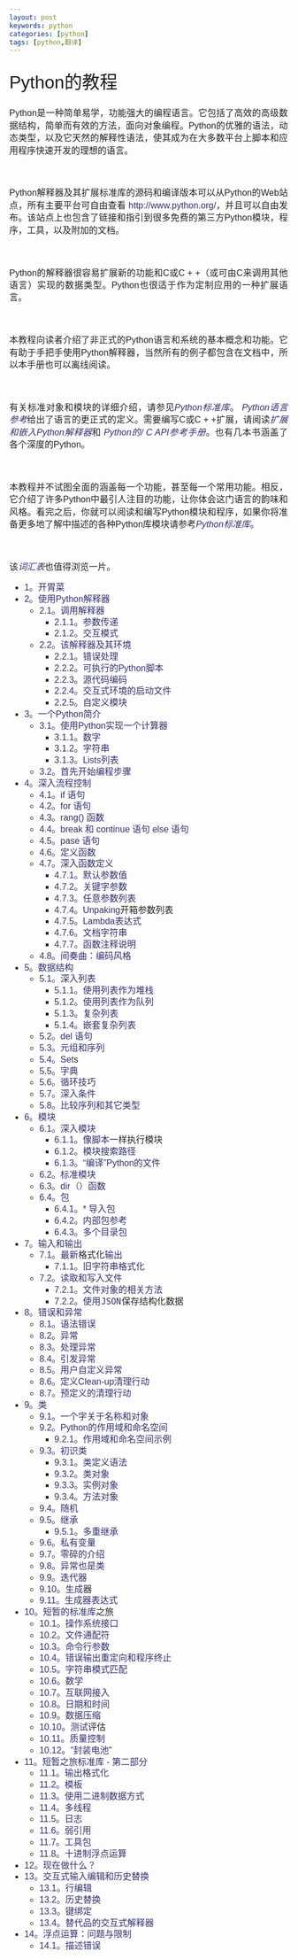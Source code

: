 ```yaml
---
layout: post
keywords: python
categories: [python]
tags: [python,翻译]
---
```


<h1 style="font-family:'Lucida Grande',Arial,sans-serif; font-weight:normal; color:rgb(26,26,26); border:0px; margin:0px; padding:0.3em 0px; font-size:32px">
	Python的教程<a target="_blank" class="headerlink" href="http://docs.python.org/3/tutorial/index.html#the-python-tutorial" title="永久链接到这个标题" style="color:rgb(48,48,111); text-decoration:none; visibility:hidden; font-size:0.8em; padding:0px 4px"></a>
</h1>
<p style="text-align:justify; line-height:22.399999618530273px; color:rgb(34,34,34); font-family:'Lucida Grande',Arial,sans-serif; font-size:16px">
	Python是一种简单易学，功能强大的编程语言。它包括了高效的高级数据结构，简单而有效的方法，面向对象编程。Python的优雅的语法，动态类型，以及它天然的解释性语法，使其成为<span style="color:rgb(34,34,34); font-family:'Lucida Grande',Arial,sans-serif; font-size:16px; line-height:22.399999618530273px; text-align:justify">在</span><span style="color:rgb(34,34,34); font-family:'Lucida Grande',Arial,sans-serif; font-size:16px; line-height:22.399999618530273px; text-align:justify"><span style="color:rgb(34,34,34); font-family:'Lucida Grande',Arial,sans-serif; font-size:16px; line-height:22.399999618530273px; text-align:justify">大多数平台上<span style="color:rgb(34,34,34); font-family:'Lucida Grande',Arial,sans-serif; font-size:16px; line-height:22.399999618530273px; text-align:justify">脚本和应用程序快速开发</span>的</span></span>理想的语言。
</p>
<p style="text-align:justify; line-height:22.399999618530273px; color:rgb(34,34,34); font-family:'Lucida Grande',Arial,sans-serif; font-size:16px">
	<br />
	
</p>
<p style="text-align:justify; line-height:22.399999618530273px; color:rgb(34,34,34); font-family:'Lucida Grande',Arial,sans-serif; font-size:16px">
	<span style="">Python解释器及其扩展标准库的源码和编译版本可以从Python的Web站点，所有主要平台可自由查看&nbsp;</span><a target="_blank" class="reference external" href="http://www.python.org/" style="color:rgb(48,48,111); text-decoration:none">http://www.python.org/</a><span style="">，并且可以自由发布。</span>该站点上也包含了链接和指引到很多免费的第三方Python模块，程序，工具，以及附加的文档。
</p>
<p style="text-align:justify; line-height:22.399999618530273px; color:rgb(34,34,34); font-family:'Lucida Grande',Arial,sans-serif; font-size:16px">
	<br />
	
</p>
<p style="text-align:justify; line-height:22.399999618530273px; color:rgb(34,34,34); font-family:'Lucida Grande',Arial,sans-serif; font-size:16px">
	<span style="">Python的解释器很容易扩展新的功能和C或C + +<span style="color:rgb(34,34,34); font-family:'Lucida Grande',Arial,sans-serif; font-size:16px; line-height:22.399999618530273px; text-align:justify">（或可由C来调用其他语言）</span>实现的数据类型。</span>Python也很适于作为定制应用的一种扩展语言。
</p>
<p style="text-align:justify; line-height:22.399999618530273px; color:rgb(34,34,34); font-family:'Lucida Grande',Arial,sans-serif; font-size:16px">
	<br />
	
</p>
<p style="text-align:justify; line-height:22.399999618530273px; color:rgb(34,34,34); font-family:'Lucida Grande',Arial,sans-serif; font-size:16px">
	本教程向读者介绍了非正式的Python语言和系统的基本概念和功能。它有助于手把手使用Python解释器，当然所有的例子都包含在文档中，所以本手册也可以离线阅读。
</p>
<p style="text-align:justify; line-height:22.399999618530273px; color:rgb(34,34,34); font-family:'Lucida Grande',Arial,sans-serif; font-size:16px">
	<br />
	
</p>
<p style="text-align:justify; line-height:22.399999618530273px; color:rgb(34,34,34); font-family:'Lucida Grande',Arial,sans-serif; font-size:16px">
	<span style="">有关标准对象和模块的详细介绍，请参见</span><a target="_blank" class="reference internal" href="http://docs.python.org/3/library/index.html#library-index" style="color:rgb(48,48,111); text-decoration:none"><em>Python标准库</em></a><span style="">。&nbsp;</span><a target="_blank" class="reference internal" href="http://docs.python.org/3/reference/index.html#reference-index" style="color:rgb(48,48,111); text-decoration:none"><em>Python语言参考</em></a><span style="">给出了语言的更正式的定义。</span>需要编写C或C + +扩展，请阅读<a target="_blank" class="reference internal" href="http://docs.python.org/3/extending/index.html#extending-index" style="color:rgb(48,48,111); text-decoration:none"><em>扩展和嵌入Python解释器</em></a>和&nbsp;<a target="_blank" class="reference internal" href="http://docs.python.org/3/c-api/index.html#c-api-index" style="color:rgb(48,48,111); text-decoration:none"><em>Python的/ C API参考手册</em></a>。也有几本书涵盖了各个深度的Python。
</p>
<p style="text-align:justify; line-height:22.399999618530273px; color:rgb(34,34,34); font-family:'Lucida Grande',Arial,sans-serif; font-size:16px">
	<br />
	
</p>
<p style="text-align:justify; line-height:22.399999618530273px; color:rgb(34,34,34); font-family:'Lucida Grande',Arial,sans-serif; font-size:16px">
	本教程并不试图全面的涵盖每一个功能，甚至每一个常用功能。相反，它介绍了许多Python中最引人注目的功能，让你体会这门语言的韵味和风格。看完之后，你就可以阅读和编写Python模块和程序，如果你将准备更多地了解中描述的各种Python库模块请参考<a target="_blank" class="reference internal" href="http://docs.python.org/3/library/index.html#library-index" style="color:rgb(48,48,111); text-decoration:none"><em>Python标准库</em></a>。
</p>
<p style="text-align:justify; line-height:22.399999618530273px; color:rgb(34,34,34); font-family:'Lucida Grande',Arial,sans-serif; font-size:16px">
	<br />
	
</p>
<p style="text-align:justify; line-height:22.399999618530273px; color:rgb(34,34,34); font-family:'Lucida Grande',Arial,sans-serif; font-size:16px">
	该<a target="_blank" class="reference internal" href="http://docs.python.org/3/glossary.html#glossary" style="color:rgb(48,48,111); text-decoration:none"><em>词汇表</em></a>也值得浏览一片。
</p>
<div class="toctree-wrapper compound" style="color:rgb(34,34,34); font-size:16px; font-family:'Lucida Grande',Arial,sans-serif">
	<ul>
		<li class="toctree-l1" style="text-align:justify; line-height:20.799999237060547px">
			<a target="_blank" class="reference internal" href="http://docs.python.org/3/tutorial/appetite.html" style="color:rgb(48,48,111); text-decoration:none">1。开胃菜</a>
		</li>
		<li class="toctree-l1" style="text-align:justify; line-height:20.799999237060547px">
			<a target="_blank" class="reference internal" href="http://docs.python.org/3/tutorial/interpreter.html" style="color:rgb(48,48,111); text-decoration:none">2。使用Python解释器</a>
			<ul>
				<li class="toctree-l2" style="text-align:justify">
					<a target="_blank" class="reference internal" href="http://docs.python.org/3/tutorial/interpreter.html#invoking-the-interpreter" style="color:rgb(48,48,111); text-decoration:none">2.1。调用解释器</a>
					<ul>
						<li class="toctree-l3" style="text-align:justify">
							<a target="_blank" class="reference internal" href="http://docs.python.org/3/tutorial/interpreter.html#argument-passing" style="color:rgb(48,48,111); text-decoration:none">2.1.1。参数传递</a>
						</li>
						<li class="toctree-l3" style="text-align:justify">
							<a target="_blank" class="reference internal" href="http://docs.python.org/3/tutorial/interpreter.html#interactive-mode" style="color:rgb(48,48,111); text-decoration:none">2.1.2。交互模式</a>
						</li>
					</ul>
				</li>
				<li class="toctree-l2" style="text-align:justify">
					<a target="_blank" class="reference internal" href="http://docs.python.org/3/tutorial/interpreter.html#the-interpreter-and-its-environment" style="color:rgb(48,48,111); text-decoration:none">2.2。该解释器及其环境</a>
					<ul>
						<li class="toctree-l3" style="text-align:justify">
							<a target="_blank" class="reference internal" href="http://docs.python.org/3/tutorial/interpreter.html#error-handling" style="color:rgb(48,48,111); text-decoration:none">2.2.1。错误处理</a>
						</li>
						<li class="toctree-l3" style="text-align:justify">
							<a target="_blank" class="reference internal" href="http://docs.python.org/3/tutorial/interpreter.html#executable-python-scripts" style="color:rgb(48,48,111); text-decoration:none">2.2.2。可执行的Python脚本</a>
						</li>
						<li class="toctree-l3" style="text-align:justify">
							<a target="_blank" class="reference internal" href="http://docs.python.org/3/tutorial/interpreter.html#source-code-encoding" style="color:rgb(48,48,111); text-decoration:none">2.2.3。源代码编码</a>
						</li>
						<li class="toctree-l3" style="text-align:justify">
							<a target="_blank" class="reference internal" href="http://docs.python.org/3/tutorial/interpreter.html#the-interactive-startup-file" style="color:rgb(48,48,111); text-decoration:none">2.2.4。交互式环境的启动文件</a>
						</li>
						<li class="toctree-l3" style="text-align:justify">
							<a target="_blank" class="reference internal" href="http://docs.python.org/3/tutorial/interpreter.html#the-customization-modules" style="color:rgb(48,48,111); text-decoration:none">2.2.5。自定义模块</a>
						</li>
					</ul>
				</li>
			</ul>
		</li>
		<li class="toctree-l1" style="text-align:justify; line-height:20.799999237060547px">
			<a target="_blank" class="reference internal" href="http://docs.python.org/3/tutorial/introduction.html" style="color:rgb(48,48,111); text-decoration:none">3。一个Python简介</a>
			<ul>
				<li class="toctree-l2" style="text-align:justify">
					<a target="_blank" class="reference internal" href="http://docs.python.org/3/tutorial/introduction.html#using-python-as-a-calculator" style="color:rgb(48,48,111); text-decoration:none">3.1。使用Python实现一个计算器</a>
					<ul>
						<li class="toctree-l3" style="text-align:justify">
							<a target="_blank" class="reference internal" href="http://docs.python.org/3/tutorial/introduction.html#numbers" style="color:rgb(48,48,111); text-decoration:none">3.1.1。数字</a>
						</li>
						<li class="toctree-l3" style="text-align:justify">
							<a target="_blank" class="reference internal" href="http://docs.python.org/3/tutorial/introduction.html#strings" style="color:rgb(48,48,111); text-decoration:none">3.1.2。字符串</a>
						</li>
						<li class="toctree-l3" style="text-align:justify">
							<a target="_blank" class="reference internal" href="http://docs.python.org/3/tutorial/introduction.html#lists" style="color:rgb(48,48,111); text-decoration:none">3.1.3。Lists列表</a>
						</li>
					</ul>
				</li>
				<li class="toctree-l2" style="text-align:justify">
					<a target="_blank" class="reference internal" href="http://docs.python.org/3/tutorial/introduction.html#first-steps-towards-programming" style="color:rgb(48,48,111); text-decoration:none">3.2。首先开始编程步骤</a>
				</li>
			</ul>
		</li>
		<li class="toctree-l1" style="text-align:justify; line-height:20.799999237060547px">
			<a target="_blank" class="reference internal" href="http://docs.python.org/3/tutorial/controlflow.html" style="color:rgb(48,48,111); text-decoration:none">4。深入流程控制</a>
			<ul>
				<li class="toctree-l2" style="text-align:justify">
					<a target="_blank" class="reference internal" href="http://docs.python.org/3/tutorial/controlflow.html#if-statements" style="color:rgb(48,48,111); text-decoration:none">4.1。if 语句</a>
				</li>
				<li class="toctree-l2" style="text-align:justify">
					<a target="_blank" class="reference internal" href="http://docs.python.org/3/tutorial/controlflow.html#for-statements" style="color:rgb(48,48,111); text-decoration:none">4.2。for 语句</a>
				</li>
				<li class="toctree-l2" style="text-align:justify">
					<a target="_blank" class="reference internal" href="http://docs.python.org/3/tutorial/controlflow.html#the-range-function" style="color:rgb(48,48,111); text-decoration:none">4.3。rang()&nbsp;函数</a>
				</li>
				<li class="toctree-l2" style="text-align:justify">
					<a target="_blank" class="reference internal" href="http://docs.python.org/3/tutorial/controlflow.html#break-and-continue-statements-and-else-clauses-on-loops" style="color:rgb(48,48,111); text-decoration:none">4.4。break 和 continue 语句 else 语句</a>
				</li>
				<li class="toctree-l2" style="text-align:justify">
					<a target="_blank" class="reference internal" href="http://docs.python.org/3/tutorial/controlflow.html#pass-statements" style="color:rgb(48,48,111); text-decoration:none">4.5。pase 语句</a>
				</li>
				<li class="toctree-l2" style="text-align:justify">
					<a target="_blank" class="reference internal" href="http://docs.python.org/3/tutorial/controlflow.html#defining-functions" style="color:rgb(48,48,111); text-decoration:none">4.6。定义函数</a>
				</li>
				<li class="toctree-l2" style="text-align:justify">
					<a target="_blank" class="reference internal" href="http://docs.python.org/3/tutorial/controlflow.html#more-on-defining-functions" style="color:rgb(48,48,111); text-decoration:none">4.7。深入函数定义</a>
					<ul>
						<li class="toctree-l3" style="text-align:justify">
							<a target="_blank" class="reference internal" href="http://docs.python.org/3/tutorial/controlflow.html#default-argument-values" style="color:rgb(48,48,111); text-decoration:none">4.7.1。默认参数值</a>
						</li>
						<li class="toctree-l3" style="text-align:justify">
							<a target="_blank" class="reference internal" href="http://docs.python.org/3/tutorial/controlflow.html#keyword-arguments" style="color:rgb(48,48,111); text-decoration:none">4.7.2。关键字参数</a>
						</li>
						<li class="toctree-l3" style="text-align:justify">
							<a target="_blank" class="reference internal" href="http://docs.python.org/3/tutorial/controlflow.html#arbitrary-argument-lists" style="color:rgb(48,48,111); text-decoration:none">4.7.3。任意参数列表</a>
						</li>
						<li class="toctree-l3" style="text-align:justify">
							<a target="_blank" class="reference internal" href="http://docs.python.org/3/tutorial/controlflow.html#unpacking-argument-lists" style="color:rgb(48,48,111); text-decoration:none">4.7.4。</a><a target="_blank" class="reference internal" href="http://docs.python.org/3/tutorial/controlflow.html#unpacking-argument-lists" style="font-family:'Lucida Grande',Arial,sans-serif; font-size:16px; line-height:20.799999237060547px; text-align:justify; color:rgb(48,48,111); text-decoration:none">Unpaking</a>开箱参数列表
						</li>
						<li class="toctree-l3" style="text-align:justify">
							<a target="_blank" class="reference internal" href="http://docs.python.org/3/tutorial/controlflow.html#lambda-expressions" style="color:rgb(48,48,111); text-decoration:none">4.7.5。Lambda表达式</a>
						</li>
						<li class="toctree-l3" style="text-align:justify">
							<a target="_blank" class="reference internal" href="http://docs.python.org/3/tutorial/controlflow.html#documentation-strings" style="color:rgb(48,48,111); text-decoration:none">4.7.6。文档字符串</a>
						</li>
						<li class="toctree-l3" style="text-align:justify">
							<a target="_blank" class="reference internal" href="http://docs.python.org/3/tutorial/controlflow.html#function-annotations" style="color:rgb(48,48,111); text-decoration:none">4.7.7。函数注释</a><a target="_blank" class="reference internal" href="http://docs.python.org/3/tutorial/controlflow.html#function-annotations" style="font-family:'Lucida Grande',Arial,sans-serif; font-size:16px; line-height:20.799999237060547px; text-align:justify; color:rgb(48,48,111); text-decoration:none">说明</a>
						</li>
					</ul>
				</li>
				<li class="toctree-l2" style="text-align:justify">
					<a target="_blank" class="reference internal" href="http://docs.python.org/3/tutorial/controlflow.html#intermezzo-coding-style" style="color:rgb(48,48,111); text-decoration:none">4.8。间奏曲：编码风格</a>
				</li>
			</ul>
		</li>
		<li class="toctree-l1" style="text-align:justify; line-height:20.799999237060547px">
			<a target="_blank" class="reference internal" href="http://docs.python.org/3/tutorial/datastructures.html" style="color:rgb(48,48,111); text-decoration:none">5。数据结构</a>
			<ul>
				<li class="toctree-l2" style="text-align:justify">
					<a target="_blank" class="reference internal" href="http://docs.python.org/3/tutorial/datastructures.html#more-on-lists" style="color:rgb(48,48,111); text-decoration:none">5.1。深入列表</a>
					<ul>
						<li class="toctree-l3" style="text-align:justify">
							<a target="_blank" class="reference internal" href="http://docs.python.org/3/tutorial/datastructures.html#using-lists-as-stacks" style="color:rgb(48,48,111); text-decoration:none">5.1.1。使用列表作为堆栈</a>
						</li>
						<li class="toctree-l3" style="text-align:justify">
							<a target="_blank" class="reference internal" href="http://docs.python.org/3/tutorial/datastructures.html#using-lists-as-queues" style="color:rgb(48,48,111); text-decoration:none">5.1.2。使用列表作为队列</a>
						</li>
						<li class="toctree-l3" style="text-align:justify">
							<a target="_blank" class="reference internal" href="http://docs.python.org/3/tutorial/datastructures.html#list-comprehensions" style="color:rgb(48,48,111); text-decoration:none">5.1.3。复杂列表</a>
						</li>
						<li class="toctree-l3" style="text-align:justify">
							<a target="_blank" class="reference internal" href="http://docs.python.org/3/tutorial/datastructures.html#nested-list-comprehensions" style="color:rgb(48,48,111); text-decoration:none">5.1.4。嵌套复杂列表</a>
						</li>
					</ul>
				</li>
				<li class="toctree-l2" style="text-align:justify">
					<a target="_blank" class="reference internal" href="http://docs.python.org/3/tutorial/datastructures.html#the-del-statement" style="color:rgb(48,48,111); text-decoration:none">5.2。del 语句</a>
				</li>
				<li class="toctree-l2" style="text-align:justify">
					<a target="_blank" class="reference internal" href="http://docs.python.org/3/tutorial/datastructures.html#tuples-and-sequences" style="color:rgb(48,48,111); text-decoration:none">5.3。元组和序列</a>
				</li>
				<li class="toctree-l2" style="text-align:justify">
					<a target="_blank" class="reference internal" href="http://docs.python.org/3/tutorial/datastructures.html#sets" style="color:rgb(48,48,111); text-decoration:none">5.4。Set</a>s
				</li>
				<li class="toctree-l2" style="text-align:justify">
					<a target="_blank" class="reference internal" href="http://docs.python.org/3/tutorial/datastructures.html#dictionaries" style="color:rgb(48,48,111); text-decoration:none">5.5。字典</a>
				</li>
				<li class="toctree-l2" style="text-align:justify">
					<a target="_blank" class="reference internal" href="http://docs.python.org/3/tutorial/datastructures.html#looping-techniques" style="color:rgb(48,48,111); text-decoration:none">5.6。循环技巧</a>
				</li>
				<li class="toctree-l2" style="text-align:justify">
					<a target="_blank" class="reference internal" href="http://docs.python.org/3/tutorial/datastructures.html#more-on-conditions" style="color:rgb(48,48,111); text-decoration:none">5.7。深入条件</a>
				</li>
				<li class="toctree-l2" style="text-align:justify">
					<a target="_blank" class="reference internal" href="http://docs.python.org/3/tutorial/datastructures.html#comparing-sequences-and-other-types" style="color:rgb(48,48,111); text-decoration:none">5.8。比较序列和其它类型</a>
				</li>
			</ul>
		</li>
		<li class="toctree-l1" style="text-align:justify; line-height:20.799999237060547px">
			<a target="_blank" class="reference internal" href="http://docs.python.org/3/tutorial/modules.html" style="color:rgb(48,48,111); text-decoration:none">6。模块</a>
			<ul>
				<li class="toctree-l2" style="text-align:justify">
					<a target="_blank" class="reference internal" href="http://docs.python.org/3/tutorial/modules.html#more-on-modules" style="color:rgb(48,48,111); text-decoration:none">6.1。深入模块</a>
					<ul>
						<li class="toctree-l3" style="text-align:justify">
							<a target="_blank" class="reference internal" href="http://docs.python.org/3/tutorial/modules.html#executing-modules-as-scripts" style="color:rgb(48,48,111); text-decoration:none">6.1.1。</a><a target="_blank" class="reference internal" href="http://docs.python.org/3/tutorial/modules.html#executing-modules-as-scripts" style="font-family:'Lucida Grande',Arial,sans-serif; font-size:16px; line-height:20.799999237060547px; text-align:justify; color:rgb(48,48,111); text-decoration:none">像脚本</a>一样执行模块
						</li>
						<li class="toctree-l3" style="text-align:justify">
							<a target="_blank" class="reference internal" href="http://docs.python.org/3/tutorial/modules.html#the-module-search-path" style="color:rgb(48,48,111); text-decoration:none">6.1.2。模块搜索路径</a>
						</li>
						<li class="toctree-l3" style="text-align:justify">
							<a target="_blank" class="reference internal" href="http://docs.python.org/3/tutorial/modules.html#compiled-python-files" style="color:rgb(48,48,111); text-decoration:none">6.1.3。“编译”Python的文件</a>
						</li>
					</ul>
				</li>
				<li class="toctree-l2" style="text-align:justify">
					<a target="_blank" class="reference internal" href="http://docs.python.org/3/tutorial/modules.html#standard-modules" style="color:rgb(48,48,111); text-decoration:none">6.2。标准模块</a>
				</li>
				<li class="toctree-l2" style="text-align:justify">
					<a target="_blank" class="reference internal" href="http://docs.python.org/3/tutorial/modules.html#the-dir-function" style="color:rgb(48,48,111); text-decoration:none">6.3。dir<tt class="docutils literal" style="background-color:transparent; padding:0px 1px; font-size:15px; font-family:monospace,sans-serif"><span class="pre">（）</span></tt>函数</a>
				</li>
				<li class="toctree-l2" style="text-align:justify">
					<a target="_blank" class="reference internal" href="http://docs.python.org/3/tutorial/modules.html#packages" style="color:rgb(48,48,111); text-decoration:none">6.4。包</a>
					<ul>
						<li class="toctree-l3" style="text-align:justify">
							<a target="_blank" class="reference internal" href="http://docs.python.org/3/tutorial/modules.html#importing-from-a-package" style="color:rgb(48,48,111); text-decoration:none">6.4.1。* 导入包</a>
						</li>
						<li class="toctree-l3" style="text-align:justify">
							<a target="_blank" class="reference internal" href="http://docs.python.org/3/tutorial/modules.html#intra-package-references" style="color:rgb(48,48,111); text-decoration:none">6.4.2。内部包参考</a>
						</li>
						<li class="toctree-l3" style="text-align:justify">
							<a target="_blank" class="reference internal" href="http://docs.python.org/3/tutorial/modules.html#packages-in-multiple-directories" style="color:rgb(48,48,111); text-decoration:none">6.4.3。多个目录包</a>
						</li>
					</ul>
				</li>
			</ul>
		</li>
		<li class="toctree-l1" style="text-align:justify; line-height:20.799999237060547px">
			<a target="_blank" class="reference internal" href="http://docs.python.org/3/tutorial/inputoutput.html" style="color:rgb(48,48,111); text-decoration:none">7。输入和输出</a>
			<ul>
				<li class="toctree-l2" style="text-align:justify">
					<a target="_blank" class="reference internal" href="http://docs.python.org/3/tutorial/inputoutput.html#fancier-output-formatting" style="color:rgb(48,48,111); text-decoration:none">7.1。</a><a target="_blank" class="reference internal" href="http://docs.python.org/3/tutorial/inputoutput.html#fancier-output-formatting" style="color:rgb(48,48,111); text-decoration:none">最新</a>格式化<a target="_blank" class="reference internal" href="http://docs.python.org/3/tutorial/inputoutput.html#fancier-output-formatting" style="color:rgb(48,48,111); text-decoration:none">输出</a>
					<ul>
						<li class="toctree-l3" style="text-align:justify">
							<a target="_blank" class="reference internal" href="http://docs.python.org/3/tutorial/inputoutput.html#old-string-formatting" style="color:rgb(48,48,111); text-decoration:none">7.1.1。旧字符串格式化</a>
						</li>
					</ul>
				</li>
				<li class="toctree-l2" style="text-align:justify">
					<a target="_blank" class="reference internal" href="http://docs.python.org/3/tutorial/inputoutput.html#reading-and-writing-files" style="color:rgb(48,48,111); text-decoration:none">7.2。读取和写入文件</a>
					<ul>
						<li class="toctree-l3" style="text-align:justify">
							<a target="_blank" class="reference internal" href="http://docs.python.org/3/tutorial/inputoutput.html#methods-of-file-objects" style="color:rgb(48,48,111); text-decoration:none">7.2.1。文件对象的相关方法</a>
						</li>
						<li class="toctree-l3" style="text-align:justify">
							<a target="_blank" class="reference internal" href="http://docs.python.org/3/tutorial/inputoutput.html#saving-structured-data-with-json" style="color:rgb(48,48,111); text-decoration:none">7.2.2。使用</a><a target="_blank" class="reference internal" href="http://docs.python.org/3/tutorial/inputoutput.html#saving-structured-data-with-json" style="font-family:'Lucida Grande',Arial,sans-serif; font-size:16px; line-height:20.799999237060547px; text-align:justify; color:rgb(48,48,111); text-decoration:none"><tt class="docutils literal" style="background-color:transparent; padding:0px 1px; font-size:15px; font-family:monospace,sans-serif"><span class="pre">JSON</span></tt></a>保存结构化数据
						</li>
					</ul>
				</li>
			</ul>
		</li>
		<li class="toctree-l1" style="text-align:justify; line-height:20.799999237060547px">
			<a target="_blank" class="reference internal" href="http://docs.python.org/3/tutorial/errors.html" style="color:rgb(48,48,111); text-decoration:none">8。错误和异常</a>
			<ul>
				<li class="toctree-l2" style="text-align:justify">
					<a target="_blank" class="reference internal" href="http://docs.python.org/3/tutorial/errors.html#syntax-errors" style="color:rgb(48,48,111); text-decoration:none">8.1。语法错误</a>
				</li>
				<li class="toctree-l2" style="text-align:justify">
					<a target="_blank" class="reference internal" href="http://docs.python.org/3/tutorial/errors.html#exceptions" style="color:rgb(48,48,111); text-decoration:none">8.2。异常</a>
				</li>
				<li class="toctree-l2" style="text-align:justify">
					<a target="_blank" class="reference internal" href="http://docs.python.org/3/tutorial/errors.html#handling-exceptions" style="color:rgb(48,48,111); text-decoration:none">8.3。处理异常</a>
				</li>
				<li class="toctree-l2" style="text-align:justify">
					<a target="_blank" class="reference internal" href="http://docs.python.org/3/tutorial/errors.html#raising-exceptions" style="color:rgb(48,48,111); text-decoration:none">8.4。引发异常</a>
				</li>
				<li class="toctree-l2" style="text-align:justify">
					<a target="_blank" class="reference internal" href="http://docs.python.org/3/tutorial/errors.html#user-defined-exceptions" style="color:rgb(48,48,111); text-decoration:none">8.5。用户自定义异常</a>
				</li>
				<li class="toctree-l2" style="text-align:justify">
					<a target="_blank" class="reference internal" href="http://docs.python.org/3/tutorial/errors.html#defining-clean-up-actions" style="color:rgb(48,48,111); text-decoration:none">8.6。定义Clean-up清理行动</a>
				</li>
				<li class="toctree-l2" style="text-align:justify">
					<a target="_blank" class="reference internal" href="http://docs.python.org/3/tutorial/errors.html#predefined-clean-up-actions" style="color:rgb(48,48,111); text-decoration:none">8.7。预定义的清理行动</a>
				</li>
			</ul>
		</li>
		<li class="toctree-l1" style="text-align:justify; line-height:20.799999237060547px">
			<a target="_blank" class="reference internal" href="http://docs.python.org/3/tutorial/classes.html" style="color:rgb(48,48,111); text-decoration:none">9。类</a>
			<ul>
				<li class="toctree-l2" style="text-align:justify">
					<a target="_blank" class="reference internal" href="http://docs.python.org/3/tutorial/classes.html#a-word-about-names-and-objects" style="color:rgb(48,48,111); text-decoration:none">9.1。一个字关于名称和对象</a>
				</li>
				<li class="toctree-l2" style="text-align:justify">
					<a target="_blank" class="reference internal" href="http://docs.python.org/3/tutorial/classes.html#python-scopes-and-namespaces" style="color:rgb(48,48,111); text-decoration:none">9.2。Python的作用域和命名空间</a>
					<ul>
						<li class="toctree-l3" style="text-align:justify">
							<a target="_blank" class="reference internal" href="http://docs.python.org/3/tutorial/classes.html#scopes-and-namespaces-example" style="color:rgb(48,48,111); text-decoration:none">9.2.1。作用域和命名空间示例</a>
						</li>
					</ul>
				</li>
				<li class="toctree-l2" style="text-align:justify">
					<a target="_blank" class="reference internal" href="http://docs.python.org/3/tutorial/classes.html#a-first-look-at-classes" style="color:rgb(48,48,111); text-decoration:none">9.3。初识类</a>
					<ul>
						<li class="toctree-l3" style="text-align:justify">
							<a target="_blank" class="reference internal" href="http://docs.python.org/3/tutorial/classes.html#class-definition-syntax" style="color:rgb(48,48,111); text-decoration:none">9.3.1。类定义语法</a>
						</li>
						<li class="toctree-l3" style="text-align:justify">
							<a target="_blank" class="reference internal" href="http://docs.python.org/3/tutorial/classes.html#class-objects" style="color:rgb(48,48,111); text-decoration:none">9.3.2。类对象</a>
						</li>
						<li class="toctree-l3" style="text-align:justify">
							<a target="_blank" class="reference internal" href="http://docs.python.org/3/tutorial/classes.html#instance-objects" style="color:rgb(48,48,111); text-decoration:none">9.3.3。实例对象</a>
						</li>
						<li class="toctree-l3" style="text-align:justify">
							<a target="_blank" class="reference internal" href="http://docs.python.org/3/tutorial/classes.html#method-objects" style="color:rgb(48,48,111); text-decoration:none">9.3.4。方法对象</a>
						</li>
					</ul>
				</li>
				<li class="toctree-l2" style="text-align:justify">
					<a target="_blank" class="reference internal" href="http://docs.python.org/3/tutorial/classes.html#random-remarks" style="color:rgb(48,48,111); text-decoration:none">9.4。随机</a>
				</li>
				<li class="toctree-l2" style="text-align:justify">
					<a target="_blank" class="reference internal" href="http://docs.python.org/3/tutorial/classes.html#inheritance" style="color:rgb(48,48,111); text-decoration:none">9.5。继承</a>
					<ul>
						<li class="toctree-l3" style="text-align:justify">
							<a target="_blank" class="reference internal" href="http://docs.python.org/3/tutorial/classes.html#multiple-inheritance" style="color:rgb(48,48,111); text-decoration:none">9.5.1。多重继承</a>
						</li>
					</ul>
				</li>
				<li class="toctree-l2" style="text-align:justify">
					<a target="_blank" class="reference internal" href="http://docs.python.org/3/tutorial/classes.html#private-variables" style="color:rgb(48,48,111); text-decoration:none">9.6。私有变量</a>
				</li>
				<li class="toctree-l2" style="text-align:justify">
					<a target="_blank" class="reference internal" href="http://docs.python.org/3/tutorial/classes.html#odds-and-ends" style="color:rgb(48,48,111); text-decoration:none">9.7。零碎的介绍</a>
				</li>
				<li class="toctree-l2" style="text-align:justify">
					<a target="_blank" class="reference internal" href="http://docs.python.org/3/tutorial/classes.html#exceptions-are-classes-too" style="color:rgb(48,48,111); text-decoration:none">9.8。异常也是类</a>
				</li>
				<li class="toctree-l2" style="text-align:justify">
					<a target="_blank" class="reference internal" href="http://docs.python.org/3/tutorial/classes.html#iterators" style="color:rgb(48,48,111); text-decoration:none">9.9。迭代器</a>
				</li>
				<li class="toctree-l2" style="text-align:justify">
					<a target="_blank" class="reference internal" href="http://docs.python.org/3/tutorial/classes.html#generators" style="color:rgb(48,48,111); text-decoration:none">9.10。生成</a>器
				</li>
				<li class="toctree-l2" style="text-align:justify">
					<a target="_blank" class="reference internal" href="http://docs.python.org/3/tutorial/classes.html#generator-expressions" style="color:rgb(48,48,111); text-decoration:none">9.11。生成器表达式</a>
				</li>
			</ul>
		</li>
		<li class="toctree-l1" style="text-align:justify; line-height:20.799999237060547px">
			<a target="_blank" class="reference internal" href="http://docs.python.org/3/tutorial/stdlib.html" style="color:rgb(48,48,111); text-decoration:none">10。短暂的</a><a target="_blank" class="reference internal" href="http://docs.python.org/3/tutorial/stdlib.html" style="color:rgb(48,48,111); text-decoration:none">标准库</a>之旅
			<ul>
				<li class="toctree-l2" style="text-align:justify">
					<a target="_blank" class="reference internal" href="http://docs.python.org/3/tutorial/stdlib.html#operating-system-interface" style="color:rgb(48,48,111); text-decoration:none">10.1。操作系统接口</a>
				</li>
				<li class="toctree-l2" style="text-align:justify">
					<a target="_blank" class="reference internal" href="http://docs.python.org/3/tutorial/stdlib.html#file-wildcards" style="color:rgb(48,48,111); text-decoration:none">10.2。文件通配符</a>
				</li>
				<li class="toctree-l2" style="text-align:justify">
					<a target="_blank" class="reference internal" href="http://docs.python.org/3/tutorial/stdlib.html#command-line-arguments" style="color:rgb(48,48,111); text-decoration:none">10.3。命令行参数</a>
				</li>
				<li class="toctree-l2" style="text-align:justify">
					<a target="_blank" class="reference internal" href="http://docs.python.org/3/tutorial/stdlib.html#error-output-redirection-and-program-termination" style="color:rgb(48,48,111); text-decoration:none">10.4。错误输出重定向和程序终止</a>
				</li>
				<li class="toctree-l2" style="text-align:justify">
					<a target="_blank" class="reference internal" href="http://docs.python.org/3/tutorial/stdlib.html#string-pattern-matching" style="color:rgb(48,48,111); text-decoration:none">10.5。字符串模式匹配</a>
				</li>
				<li class="toctree-l2" style="text-align:justify">
					<a target="_blank" class="reference internal" href="http://docs.python.org/3/tutorial/stdlib.html#mathematics" style="color:rgb(48,48,111); text-decoration:none">10.6。数学</a>
				</li>
				<li class="toctree-l2" style="text-align:justify">
					<a target="_blank" class="reference internal" href="http://docs.python.org/3/tutorial/stdlib.html#internet-access" style="color:rgb(48,48,111); text-decoration:none">10.7。互联网接入</a>
				</li>
				<li class="toctree-l2" style="text-align:justify">
					<a target="_blank" class="reference internal" href="http://docs.python.org/3/tutorial/stdlib.html#dates-and-times" style="color:rgb(48,48,111); text-decoration:none">10.8。日期和时间</a>
				</li>
				<li class="toctree-l2" style="text-align:justify">
					<a target="_blank" class="reference internal" href="http://docs.python.org/3/tutorial/stdlib.html#data-compression" style="color:rgb(48,48,111); text-decoration:none">10.9。数据压缩</a>
				</li>
				<li class="toctree-l2" style="text-align:justify">
					<a target="_blank" class="reference internal" href="http://docs.python.org/3/tutorial/stdlib.html#performance-measurement" style="color:rgb(48,48,111); text-decoration:none">10.10。测试</a>评估
				</li>
				<li class="toctree-l2" style="text-align:justify">
					<a target="_blank" class="reference internal" href="http://docs.python.org/3/tutorial/stdlib.html#quality-control" style="color:rgb(48,48,111); text-decoration:none">10.11。质量控制</a>
				</li>
				<li class="toctree-l2" style="text-align:justify">
					<a target="_blank" class="reference internal" href="http://docs.python.org/3/tutorial/stdlib.html#batteries-included" style="color:rgb(48,48,111); text-decoration:none">10.12。&quot;封装电池</a>&quot;
				</li>
			</ul>
		</li>
		<li class="toctree-l1" style="text-align:justify; line-height:20.799999237060547px">
			<a target="_blank" class="reference internal" href="http://docs.python.org/3/tutorial/stdlib2.html" style="color:rgb(48,48,111); text-decoration:none">11。短暂之旅标准库 - 第二部分</a>
			<ul>
				<li class="toctree-l2" style="text-align:justify">
					<a target="_blank" class="reference internal" href="http://docs.python.org/3/tutorial/stdlib2.html#output-formatting" style="color:rgb(48,48,111); text-decoration:none">11.1。输出格式化</a>
				</li>
				<li class="toctree-l2" style="text-align:justify">
					<a target="_blank" class="reference internal" href="http://docs.python.org/3/tutorial/stdlib2.html#templating" style="color:rgb(48,48,111); text-decoration:none">11.2。模板</a>
				</li>
				<li class="toctree-l2" style="text-align:justify">
					<a target="_blank" class="reference internal" href="http://docs.python.org/3/tutorial/stdlib2.html#working-with-binary-data-record-layouts" style="color:rgb(48,48,111); text-decoration:none">11.3。使用二进制数据方式</a>
				</li>
				<li class="toctree-l2" style="text-align:justify">
					<a target="_blank" class="reference internal" href="http://docs.python.org/3/tutorial/stdlib2.html#multi-threading" style="color:rgb(48,48,111); text-decoration:none">11.4。多线程</a>
				</li>
				<li class="toctree-l2" style="text-align:justify">
					<a target="_blank" class="reference internal" href="http://docs.python.org/3/tutorial/stdlib2.html#logging" style="color:rgb(48,48,111); text-decoration:none">11.5。日志</a>
				</li>
				<li class="toctree-l2" style="text-align:justify">
					<a target="_blank" class="reference internal" href="http://docs.python.org/3/tutorial/stdlib2.html#weak-references" style="color:rgb(48,48,111); text-decoration:none">11.6。弱引用</a>
				</li>
				<li class="toctree-l2" style="text-align:justify">
					<a target="_blank" class="reference internal" href="http://docs.python.org/3/tutorial/stdlib2.html#tools-for-working-with-lists" style="color:rgb(48,48,111); text-decoration:none">11.7。工具包</a>
				</li>
				<li class="toctree-l2" style="text-align:justify">
					<a target="_blank" class="reference internal" href="http://docs.python.org/3/tutorial/stdlib2.html#decimal-floating-point-arithmetic" style="color:rgb(48,48,111); text-decoration:none">11.8。十进制浮点运算</a>
				</li>
			</ul>
		</li>
		<li class="toctree-l1" style="text-align:justify; line-height:20.799999237060547px">
			<a target="_blank" class="reference internal" href="http://docs.python.org/3/tutorial/whatnow.html" style="color:rgb(48,48,111); text-decoration:none">12。现在做什么？</a>
		</li>
		<li class="toctree-l1" style="text-align:justify; line-height:20.799999237060547px">
			<a target="_blank" class="reference internal" href="http://docs.python.org/3/tutorial/interactive.html" style="color:rgb(48,48,111); text-decoration:none">13。交互式输入编辑和历史替换</a>
			<ul>
				<li class="toctree-l2" style="text-align:justify">
					<a target="_blank" class="reference internal" href="http://docs.python.org/3/tutorial/interactive.html#line-editing" style="color:rgb(48,48,111); text-decoration:none">13.1。行编辑</a>
				</li>
				<li class="toctree-l2" style="text-align:justify">
					<a target="_blank" class="reference internal" href="http://docs.python.org/3/tutorial/interactive.html#history-substitution" style="color:rgb(48,48,111); text-decoration:none">13.2。历史替换</a>
				</li>
				<li class="toctree-l2" style="text-align:justify">
					<a target="_blank" class="reference internal" href="http://docs.python.org/3/tutorial/interactive.html#key-bindings" style="color:rgb(48,48,111); text-decoration:none">13.3。键绑定</a>
				</li>
				<li class="toctree-l2" style="text-align:justify">
					<a target="_blank" class="reference internal" href="http://docs.python.org/3/tutorial/interactive.html#alternatives-to-the-interactive-interpreter" style="color:rgb(48,48,111); text-decoration:none">13.4。替代品的交互式解释器</a>
				</li>
			</ul>
		</li>
		<li class="toctree-l1" style="text-align:justify; line-height:20.799999237060547px">
			<a target="_blank" class="reference internal" href="http://docs.python.org/3/tutorial/floatingpoint.html" style="color:rgb(48,48,111); text-decoration:none">14。浮点运算：问题与限制</a>
			<ul>
				<li class="toctree-l2" style="text-align:justify">
					<a target="_blank" class="reference internal" href="http://docs.python.org/3/tutorial/floatingpoint.html#representation-error" style="color:rgb(48,48,111); text-decoration:none">14.1。描述错误</a>
				</li>
			</ul>
		</li>
	</ul>
</div>